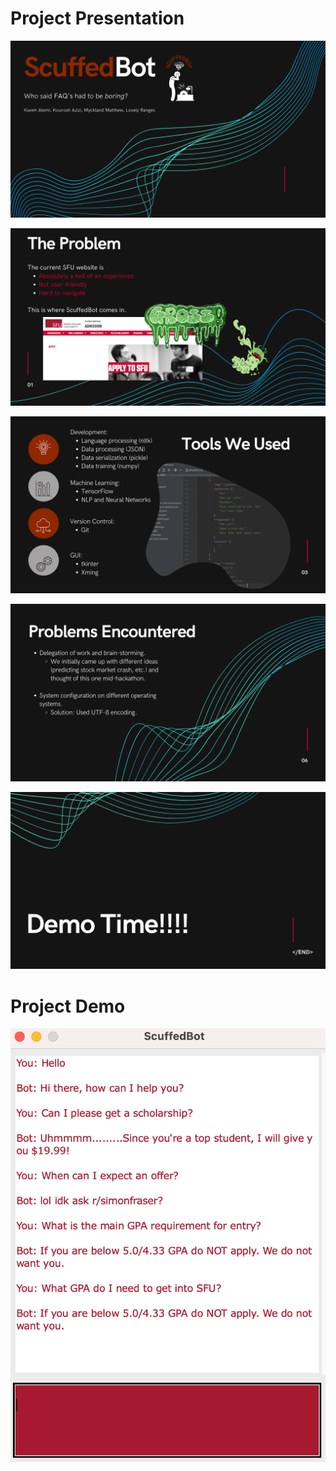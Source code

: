 # Project Presentation

![](/images/1.png)

![](/images/2.png)

![](/images/3.png)

![](/images/4.png)

![](/images/5.png)

# Project Demo

![](/images/bot%20demo.png)
